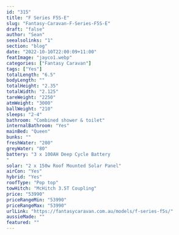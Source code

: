 ```yaml
---
id: "315"
title: "F Series F5S-E"
slug: "Fantasy-Caravan-F-Series-F5S-E"
draft: "false"
author: "Sean"
seealsolinks: "1"
section: "blog"
date: "2022-10-10T22:00:09+11:00"
featImage: "jayco1.webp"
categories: ["Fantasy Caravan"]
tags: ["Yes"]
totalLength: "6.5"
bodyLength: ""
totalHeight: "2.35"
totalWidth: "2.125"
tareWeight: "2250"
atmWeight: "3000"
ballWeight: "210"
sleeps: "2-4"
bathroom: "Combined shower & toilet"
internalBathroom: "Yes"
mainBed: "Queen"
bunks: ""
freshWater: "200"
greyWater: "80"
battery: "3 x 100AH Deep Cycle Battery
"
solar: "2 x 150w Roof Mounted Solar Panel"
airCon: "Yes"
hybrid: "Yes"
roofType: "Pop top"
towHitch: "McHitch 3.5T Coupling"
price: "53990"
priceRangeMin: "53990"
priceRangeMax: "53990"
urlLink: "https://fantasycaravan.com.au/models/f-series-f5s/"
aussieMade: ""
featured: ""
---
```

